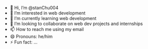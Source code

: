 - 👋 Hi, I’m @stanChu004
- 👀 I’m interested in web development
- 🌱 I’m currently learning web development
- 💞️ I’m looking to collaborate on web dev projects and internships
- 📫 How to reach me using my email
- 😄 Pronouns: he/him
- ⚡ Fun fact: ...

<!---
stanChu004/stanChu004 is a ✨ special ✨ repository because its `README.md` (this file) appears on your GitHub profile.
You can click the Preview link to take a look at your changes.
--->
